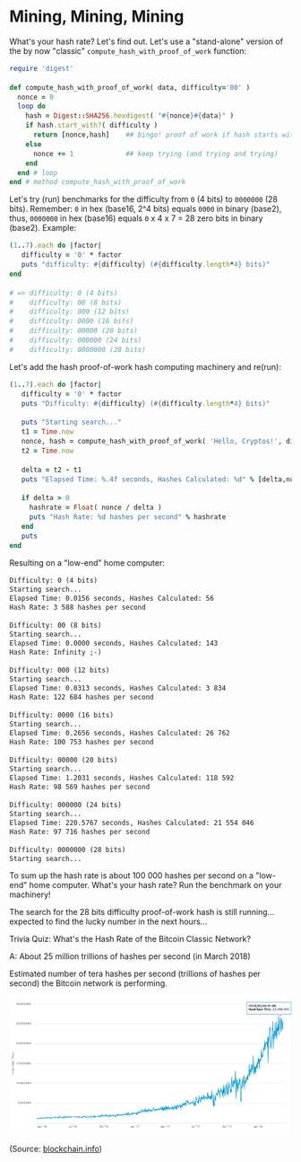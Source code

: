# Mining, Mining, Mining

What's your hash rate? Let's find out.
Let's use a "stand-alone" version of the by now "classic" `compute_hash_with_proof_of_work`
function:

``` ruby
require 'digest'

def compute_hash_with_proof_of_work( data, difficulty='00' )
  nonce = 0
  loop do
    hash = Digest::SHA256.hexdigest( "#{nonce}#{data}" )
    if hash.start_with?( difficulty )
      return [nonce,hash]    ## bingo! proof of work if hash starts with leading zeros (00)
    else
      nonce += 1             ## keep trying (and trying and trying)
    end
  end # loop
end # method compute_hash_with_proof_of_work
```

Let's try (run) benchmarks for the difficulty from `0` (4 bits)
to `0000000` (28 bits).
Remember: `0` in hex (base16, 2^4 bits) equals `0000` in binary (base2),
thus, `0000000` in hex (base16) equals `0` x 4 x 7 = 28 zero bits
in binary (base2).  Example:

``` ruby
(1..7).each do |factor|
   difficulty = '0' * factor
   puts "difficulty: #{difficulty} (#{difficulty.length*4} bits)"
end

# => difficulty: 0 (4 bits)
#    difficulty: 00 (8 bits)
#    difficulty: 000 (12 bits)
#    difficulty: 0000 (16 bits)
#    difficulty: 00000 (20 bits)
#    difficulty: 000000 (24 bits)
#    difficulty: 0000000 (28 bits)
```

Let's add the hash proof-of-work hash computing
machinery and re(run):

``` ruby
(1..7).each do |factor|
   difficulty = '0' * factor
   puts "Difficulty: #{difficulty} (#{difficulty.length*4} bits)"

   puts "Starting search..."
   t1 = Time.now
   nonce, hash = compute_hash_with_proof_of_work( 'Hello, Cryptos!', difficulty )
   t2 = Time.now

   delta = t2 - t1
   puts "Elapsed Time: %.4f seconds, Hashes Calculated: %d" % [delta,nonce]

   if delta > 0
     hashrate = Float( nonce / delta )
     puts "Hash Rate: %d hashes per second" % hashrate
   end
   puts
end
```

Resulting on a "low-end" home computer:

```
Difficulty: 0 (4 bits)
Starting search...
Elapsed Time: 0.0156 seconds, Hashes Calculated: 56
Hash Rate: 3 588 hashes per second

Difficulty: 00 (8 bits)
Starting search...
Elapsed Time: 0.0000 seconds, Hashes Calculated: 143
Hash Rate: Infinity ;-)

Difficulty: 000 (12 bits)
Starting search...
Elapsed Time: 0.0313 seconds, Hashes Calculated: 3 834
Hash Rate: 122 684 hashes per second

Difficulty: 0000 (16 bits)
Starting search...
Elapsed Time: 0.2656 seconds, Hashes Calculated: 26 762
Hash Rate: 100 753 hashes per second

Difficulty: 00000 (20 bits)
Starting search...
Elapsed Time: 1.2031 seconds, Hashes Calculated: 118 592
Hash Rate: 98 569 hashes per second

Difficulty: 000000 (24 bits)
Starting search...
Elapsed Time: 220.5767 seconds, Hashes Calculated: 21 554 046
Hash Rate: 97 716 hashes per second

Difficulty: 0000000 (28 bits)
Starting search...
```

To sum up the hash rate is about 100 000 hashes per second
on a "low-end" home computer. What's your hash rate?
Run the benchmark on your machinery!

The search for the 28 bits difficulty proof-of-work hash
is still running... expected to find the lucky number in the next hours...  


Trivia Quiz: What's the Hash Rate of the Bitcoin Classic Network?

A: About 25 million trillions of hashes per second (in March 2018)

Estimated number of tera hashes per second (trillions of hashes per second)
the Bitcoin network is performing.

![](i/bitcoin-hashrate.png)

(Source: [blockchain.info](https://blockchain.info/charts/hash-rate))

